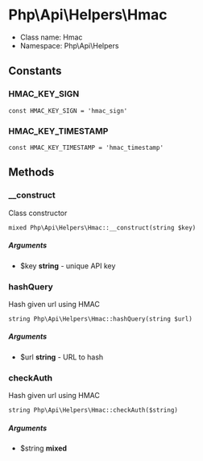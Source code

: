 Php\Api\Helpers\Hmac
===============






* Class name: Hmac
* Namespace: Php\Api\Helpers



Constants
----------


### HMAC_KEY_SIGN

    const HMAC_KEY_SIGN = 'hmac_sign'





### HMAC_KEY_TIMESTAMP

    const HMAC_KEY_TIMESTAMP = 'hmac_timestamp'







Methods
-------



### __construct
Class constructor



    mixed Php\Api\Helpers\Hmac::__construct(string $key)



##### Arguments
  * $key **string** - unique API key




### hashQuery
Hash given url using HMAC



    string Php\Api\Helpers\Hmac::hashQuery(string $url)



##### Arguments
  * $url **string** - URL to hash




### checkAuth
Hash given url using HMAC



    string Php\Api\Helpers\Hmac::checkAuth($string)



##### Arguments
  * $string **mixed**


